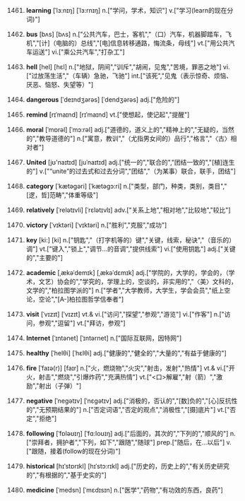 1461. **learning**
[ˈlɜ:nɪŋ]  [ˈlɜ:rnɪŋ]
n.["学问，学术，知识"]  v.["学习(learn的现在分词)"]  

1462. **bus**
[bʌs]  [bʌs]
n.["公共汽车，巴士，客机","（口）汽车，机器脚踏车，飞机","[计]（电脑的）总线","[电]信息转移通路，悔流条，母线"]  vt.["用公共汽车运送"]  vi.["乘公共汽车","打杂工"]  

1463. **hell**
[hel]  [hɛl]
n.["地狱，阴间","训斥","胡闹，见鬼","苦境，罪恶之地"]  vi.["过放荡生活","（车辆）急驰，飞驰"]  int.["该死","见鬼（表示惊奇、烦恼、厌恶、恼怒、失望等）"]  

1464. **dangerous**
[ˈdeɪndʒərəs]  [ˈdendʒərəs]
adj.["危险的"]  

1465. **remind**
[rɪˈmaɪnd]  [rɪˈmaɪnd]
vt.["使想起，使记起","提醒"]  

1466. **moral**
[ˈmɒrəl]  [ˈmɔ:rəl]
adj.["道德的，道义上的","精神上的","无疑的，当然的","教导道德的"]  n.["寓意，教训","（尤指男女间的）品行","格言","〈古〉相对者"]  

1467. **United**
[jʊ'naɪtɪd]  [juˈnaɪtɪd]
adj.["统一的","联合的","团结一致的","[植]连生的"]  v.["“unite”的过去式和过去分词","团结","（为某事）联合，联手，团结"]  

1468. **category**
[ˈkætəgəri]  [ˈkætəgɔ:ri]
n.["类型，部门，种类，类别，类目","[逻，哲]范畴","体重等级"]  

1469. **relatively**
[ˈrelətɪvli]  [ˈrɛlətɪvlɪ]
adv.["关系上地","相对地","比较地","较比"]  

1470. **victory**
[ˈvɪktəri]  [ˈvɪktəri]
n.["胜利","克服","成功"]  

1471. **key**
[ki:]  [ki]
n.["钥匙","（打字机等的）键","关键，线索，秘诀","（音乐的）调"]  vt.["键入","锁上","调节…的音调","提供线索"]  vi.["使用钥匙"]  adj.["关键的","主要的"]  

1472. **academic**
[ˌækəˈdemɪk]  [ˌækəˈdɛmɪk]
adj.["学院的，大学的，学会的，（学术，文艺）协会的","学究的，学理上的，空谈的，非实用的","〈美〉文科的，文学的","柏拉图学派的"]  n.["学者","大学教师，大学生，学会会员","纸上空论，空论","[A-]柏拉图哲学信奉者"]  

1473. **visit**
[ˈvɪzɪt]  [ˈvɪzɪt]
vt.& vi.["访问","探望","参观","游览"]  vi.["作客"]  n.["访问，参观","逗留"]  vt.["拜访，参观"]  

1474. **Internet**
[ˈɪntənet]  [ˈɪntərnet]
n.["国际互联网，因特网"]  

1475. **healthy**
[ˈhelθi]  [ˈhɛlθi]
adj.["健康的","健全的","大量的","有益于健康的"]  

1476. **fire**
[ˈfaɪə(r)]  [faɪr]
n.["火，燃烧物","火灾","射击，发射","热情"]  vt.& vi.["开火，射击","燃烧","引爆炸药","充满热情"]  vt.["<口>解雇","射（箭）","激励","射出（子弹）"]  

1477. **negative**
[ˈnegətɪv]  [ˈnɛɡətɪv]
adj.["消极的，否认的","[数]负的","[心]反抗性的","无预期结果的"]  n.["否定词语","否定的观点","消极性","[摄]底片"]  vt.["否定","拒绝"]  

1478. **following**
[ˈfɒləʊɪŋ]  [ˈfɑ:loʊɪŋ]
adj.["后面的，其次的","下列的","顺风的"]  n.["崇拜者，拥护者","下列，如下","跟随","随球"]  prep.["随后，在…以后"]  v.["跟随，接着(follow的现在分词)"]  

1479. **historical**
[hɪˈstɒrɪkl]  [hɪˈstɔ:rɪkl]
adj.["历史的，历史上的","有关历史研究的","有根据的","基于史实的"]  

1480. **medicine**
[ˈmedsn]  [ˈmɛdɪsɪn]
n.["医学","药物","有功效的东西，良药"]  

